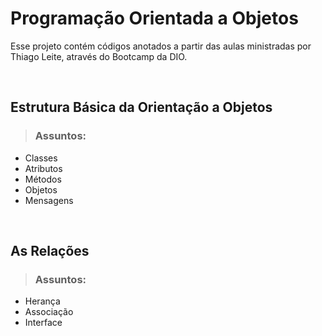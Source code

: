 # Programação Orientada a Objetos
<p>Esse projeto contém códigos anotados a partir das aulas ministradas por Thiago Leite, através do Bootcamp da DIO.</p>

<br>

## Estrutura Básica da Orientação a Objetos
> ### Assuntos:
- Classes
- Atributos
- Métodos
- Objetos
- Mensagens


<br>

## As Relações
> ### Assuntos:
- Herança
- Associação
- Interface
